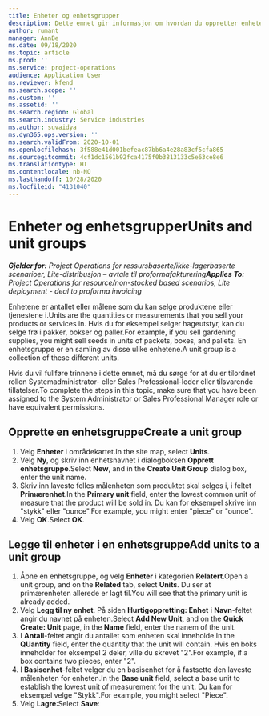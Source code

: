 ```yaml
---
title: Enheter og enhetsgrupper
description: Dette emnet gir informasjon om hvordan du oppretter enheter og enhetsgrupper i Dynamics 365 Project Operations.
author: rumant
manager: AnnBe
ms.date: 09/18/2020
ms.topic: article
ms.prod: ''
ms.service: project-operations
audience: Application User
ms.reviewer: kfend
ms.search.scope: ''
ms.custom: ''
ms.assetid: ''
ms.search.region: Global
ms.search.industry: Service industries
ms.author: suvaidya
ms.dyn365.ops.version: ''
ms.search.validFrom: 2020-10-01
ms.openlocfilehash: 3f588e41d001befeac87bb6a4e28a83cf5cfa865
ms.sourcegitcommit: 4cf1dc1561b92fca4175f0b3813133c5e63ce8e6
ms.translationtype: HT
ms.contentlocale: nb-NO
ms.lasthandoff: 10/28/2020
ms.locfileid: "4131040"
---
```

# <a name="units-and-unit-groups"></a><span data-ttu-id="ea9d8-103">Enheter og enhetsgrupper</span><span class="sxs-lookup"><span data-stu-id="ea9d8-103">Units and unit groups</span></span>

<span data-ttu-id="ea9d8-104">_**Gjelder for:** Project Operations for ressursbaserte/ikke-lagerbaserte scenarioer, Lite-distribusjon – avtale til proformafakturering_</span><span class="sxs-lookup"><span data-stu-id="ea9d8-104">_**Applies To:** Project Operations for resource/non-stocked based scenarios, Lite deployment - deal to proforma invoicing_</span></span>

<span data-ttu-id="ea9d8-105">Enhetene er antallet eller målene som du kan selge produktene eller tjenestene i.</span><span class="sxs-lookup"><span data-stu-id="ea9d8-105">Units are the quantities or measurements that you sell your products or services in.</span></span> <span data-ttu-id="ea9d8-106">Hvis du for eksempel selger hageutstyr, kan du selge frø i pakker, bokser og paller.</span><span class="sxs-lookup"><span data-stu-id="ea9d8-106">For example, if you sell gardening supplies, you might sell seeds in units of packets, boxes, and pallets.</span></span> <span data-ttu-id="ea9d8-107">En enhetsgruppe er en samling av disse ulike enhetene.</span><span class="sxs-lookup"><span data-stu-id="ea9d8-107">A unit group is a collection of these different units.</span></span>

<span data-ttu-id="ea9d8-108">Hvis du vil fullføre trinnene i dette emnet, må du sørge for at du er tilordnet rollen Systemadministrator- eller Sales Professional-leder eller tilsvarende tillatelser.</span><span class="sxs-lookup"><span data-stu-id="ea9d8-108">To complete the steps in this topic, make sure that you have been assigned to the System Administrator or Sales Professional Manager role or have equivalent permissions.</span></span>

## <a name="create-a-unit-group"></a><span data-ttu-id="ea9d8-109">Opprette en enhetsgruppe</span><span class="sxs-lookup"><span data-stu-id="ea9d8-109">Create a unit group</span></span>

1. <span data-ttu-id="ea9d8-110">Velg **Enheter** i områdekartet.</span><span class="sxs-lookup"><span data-stu-id="ea9d8-110">In the site map, select **Units**.</span></span>
2. <span data-ttu-id="ea9d8-111">Velg **Ny**, og skriv inn enhetsnavnet i dialogboksen **Opprett enhetsgruppe**.</span><span class="sxs-lookup"><span data-stu-id="ea9d8-111">Select **New**, and in the **Create Unit Group** dialog box, enter the unit name.</span></span>
3. <span data-ttu-id="ea9d8-112">Skriv inn laveste felles målenheten som produktet skal selges i, i feltet **Primærenhet**.</span><span class="sxs-lookup"><span data-stu-id="ea9d8-112">In the **Primary unit** field, enter the lowest common unit of measure that the product will be sold in.</span></span> <span data-ttu-id="ea9d8-113">Du kan for eksempel skrive inn "stykk" eller "ounce".</span><span class="sxs-lookup"><span data-stu-id="ea9d8-113">For example, you might enter "piece" or "ounce".</span></span>
4. <span data-ttu-id="ea9d8-114">Velg **OK**.</span><span class="sxs-lookup"><span data-stu-id="ea9d8-114">Select **OK**.</span></span>

## <a name="add-units-to-a-unit-group"></a><span data-ttu-id="ea9d8-115">Legge til enheter i en enhetsgruppe</span><span class="sxs-lookup"><span data-stu-id="ea9d8-115">Add units to a unit group</span></span>

1. <span data-ttu-id="ea9d8-116">Åpne en enhetsgruppe, og velg **Enheter** i kategorien **Relatert**.</span><span class="sxs-lookup"><span data-stu-id="ea9d8-116">Open a unit group, and on the **Related** tab, select **Units**.</span></span> <span data-ttu-id="ea9d8-117">Du ser at primærenheten allerede er lagt til.</span><span class="sxs-lookup"><span data-stu-id="ea9d8-117">You will see that the primary unit is already added.</span></span>
2. <span data-ttu-id="ea9d8-118">Velg **Legg til ny enhet**. På siden **Hurtigoppretting: Enhet** i **Navn**-feltet angir du navnet på enheten.</span><span class="sxs-lookup"><span data-stu-id="ea9d8-118">Select **Add New Unit**, and on the **Quick Create: Unit** page, in the **Name** field, enter the nanem of the unit.</span></span>
3. <span data-ttu-id="ea9d8-119">I **Antall**-feltet angir du antallet som enheten skal inneholde.</span><span class="sxs-lookup"><span data-stu-id="ea9d8-119">In the **QUantity** field, enter the quantity that the unit will contain.</span></span> <span data-ttu-id="ea9d8-120">Hvis en boks inneholder for eksempel 2 deler, ville du skrevet "2".</span><span class="sxs-lookup"><span data-stu-id="ea9d8-120">For example, if a box contains two pieces, enter "2".</span></span> 
4. <span data-ttu-id="ea9d8-121">I **Basisenhet**-feltet velger du en basisenhet for å fastsette den laveste målenheten for enheten.</span><span class="sxs-lookup"><span data-stu-id="ea9d8-121">In the **Base unit** field, select a base unit to establish the lowest unit of measurement for the unit.</span></span> <span data-ttu-id="ea9d8-122">Du kan for eksempel velge "Stykk".</span><span class="sxs-lookup"><span data-stu-id="ea9d8-122">For example, you might select "Piece".</span></span>
5. <span data-ttu-id="ea9d8-123">Velg **Lagre**:</span><span class="sxs-lookup"><span data-stu-id="ea9d8-123">Select **Save**:</span></span>
